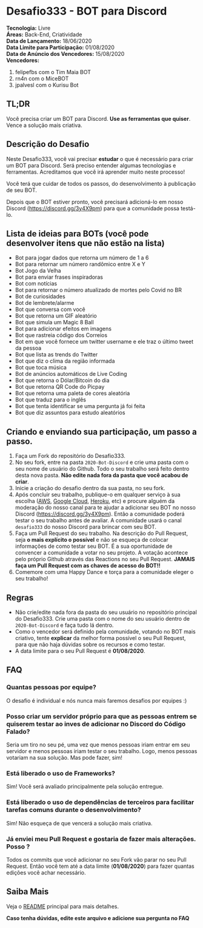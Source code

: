 # Desafio333 - BOT para Discord

**Tecnologia:** Livre  
**Áreas:** Back-End, Criatividade  
**Data de Lançamento:** 18/06/2020  
**Data Limite para Participação:** 01/08/2020  
**Data de Anúncio dos Vencedores:** 15/08/2020  
**Vencedores:**

1. felipefbs com o Tim Maia BOT
2. rn4n com o MiceBOT
3. jpalvesl com o Kurisu Bot

## TL;DR

Você precisa criar um BOT para Discord. **Use as ferramentas que quiser**. Vence a solução mais criativa.

## Descrição do Desafio

Neste Desafio333, você vai precisar **estudar** o que é necessário para criar um BOT para Discord. Será preciso entender algumas tecnologias e ferramentas. Acreditamos que você irá aprender muito neste processo!

Você terá que cuidar de todos os passos, do desenvolvimento à publicação de seu BOT.

Depois que o BOT estiver pronto, você precisará adicioná-lo em nosso Discord (https://discord.gg/3y4X9pm) para que a comunidade possa testá-lo.

## Lista de ideias para BOTs (você pode desenvolver itens que não estão na lista)

- Bot para jogar dados que retorna um número de 1 a 6
- Bot para retornar um número randômico entre X e Y
- Bot Jogo da Velha
- Bot para enviar frases inspiradoras
- Bot com notícias
- Bot para retornar o número atualizado de mortes pelo Covid no BR
- Bot de curiosidades
- Bot de lembrete/alarme
- Bot que conversa com você
- Bot que retorna um GIF aleatório
- Bot que simula um Magic 8 Ball
- Bot para adicionar efeitos em imagens
- Bot que rastreia código dos Correios
- Bot em que você fornece um twitter username e ele traz o último tweet da pessoa
- Bot que lista as trends do Twitter
- Bot que diz o clima da região informada
- Bot que toca música
- Bot de anúncios automáticos de Live Coding
- Bot que retorna o Dólar/Bitcoin do dia
- Bot que retorna QR Code do Picpay
- Bot que retorna uma paleta de cores aleatória
- Bot que traduz para o inglês
- Bot que tenta identificar se uma pergunta já foi feita
- Bot que diz assuntos para estudo aleatórios

## Criando e enviando sua participação, um passo a passo.

1. Faça um Fork do repositório do Desafio333.
2. No seu fork, entre na pasta `2020-Bot-Discord` e crie uma pasta com o seu nome de usuário do Github. Todo o seu trabalho será feito dentro desta nova pasta. **Não edite nada fora da pasta que você acabou de criar**.
3. Inicie a criação do desafio dentro da sua pasta, no seu fork.
4. Após concluir seu trabalho, publique-o em qualquer serviço à sua escolha ([AWS](https://aws.amazon.com/), [Google Cloud](https://cloud.google.com/), [Heroku](https://www.heroku.com), etc) e procure alguém da moderação do nosso canal para te ajudar a adicionar seu BOT no nosso Discord (https://discord.gg/3y4X9pm). Então a comunidade poderá testar o seu trabalho antes de avaliar. A comunidade usará o canal `desafio333` do nosso Discord para brincar com seu BOT.
5. Faça um Pull Request do seu trabalho. Na descrição do Pull Request, seja **o mais explícito o possível** e não se esqueça de colocar informações de como testar seu BOT. É a sua oportunidade de convencer a comunidade a votar no seu projeto. A votação acontece pelo próprio Github através das Reactions no seu Pull Request. **JAMAIS faça um Pull Request com as chaves de acesso do BOT!!**
6. Comemore com uma Happy Dance e torça para a comunidade eleger o seu trabalho!

## Regras

- Não crie/edite nada fora da pasta do seu usuário no repositório principal do Desafio333. Crie uma pasta com o nome do seu usuário dentro de `2020-Bot-Discord` e faça tudo lá dentro.
- Como o vencedor será definido pela comunidade, votando no BOT mais criativo, tente **explicar** da melhor forma possível o seu Pull Request, para que não haja dúvidas sobre os recursos e como testar.
- A data limite para o seu Pull Request é **01/08/2020**.

## FAQ

### Quantas pessoas por equipe?

O desafio é individual e nós nunca mais faremos desafios por equipes :)

### Posso criar um servidor próprio para que as pessoas entrem se quiserem testar ao inves de adicionar no Discord do Código Falado?

Seria um tiro no seu pé, uma vez que menos pessoas iriam entrar em seu servidor e menos pessoas iriam testar o seu trabalho. Logo, menos pessoas votariam na sua solução. Mas pode fazer, sim!

### Está liberado o uso de Frameworks?

Sim! Você será avaliado principalmente pela solução entregue.

### Está liberado o uso de dependências de terceiros para facilitar tarefas comuns durante o desenvolvimento?

Sim! Não esqueça de que vencerá a solução mais criativa.

### Já enviei meu Pull Request e gostaria de fazer mais alterações. Posso ?

Todos os commits que você adicionar no seu Fork vão parar no seu Pull Request. Então você tem até a data limite (**01/08/2020**) para fazer quantas edições você achar necessário.

## Saiba Mais

Veja o [README](../README.md) principal para mais detalhes.

**Caso tenha dúvidas, edite este arquivo e adicione sua pergunta no FAQ**
